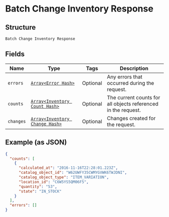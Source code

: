 
# Batch Change Inventory Response

## Structure

`Batch Change Inventory Response`

## Fields

| Name | Type | Tags | Description |
|  --- | --- | --- | --- |
| `errors` | [`Array<Error Hash>`](/doc/models/error.md) | Optional | Any errors that occurred during the request. |
| `counts` | [`Array<Inventory Count Hash>`](/doc/models/inventory-count.md) | Optional | The current counts for all objects referenced in the request. |
| `changes` | [`Array<Inventory Change Hash>`](/doc/models/inventory-change.md) | Optional | Changes created for the request. |

## Example (as JSON)

```json
{
  "counts": [
    {
      "calculated_at": "2016-11-16T22:28:01.223Z",
      "catalog_object_id": "W62UWFY35CWMYGVWK6TWJDNI",
      "catalog_object_type": "ITEM_VARIATION",
      "location_id": "C6W5YS5QM06F5",
      "quantity": "53",
      "state": "IN_STOCK"
    }
  ],
  "errors": []
}
```

